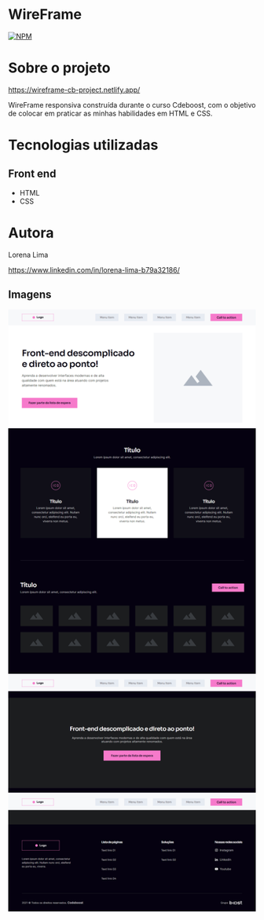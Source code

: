 # WireFrame

[![NPM](https://img.shields.io/npm/l/react)](https://github.com/Lorena-Limaa/Projeto-WireFrame/blob/master/LICENSE)

# Sobre o projeto

https://wireframe-cb-project.netlify.app/

WireFrame responsiva construída durante o curso Cdeboost, com o objetivo de colocar em praticar as minhas habilidades em HTML e CSS.

# Tecnologias utilizadas

## Front end
- HTML
- CSS

# Autora

Lorena Lima

https://www.linkedin.com/in/lorena-lima-b79a32186/

## Imagens

<img src="img/Wireframe-01.png">
<img src="img/Wireframe-02.png">
<img src="img/Wireframe-03.png">
<img src="img/Wireframe-04.png">
